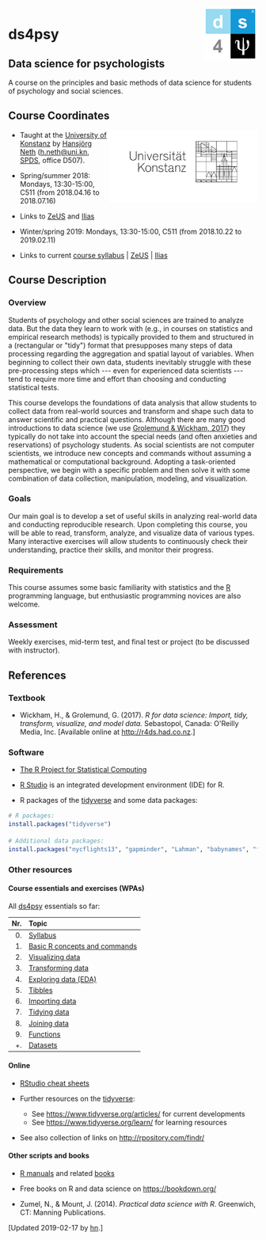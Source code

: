 
<!-- README.md is generated from README.Rmd. Please edit THIS (Rmd) file. -->
<!-- ds4psy logo: -->
<img src = "./pix/logo.png" alt = "ds4psy" width = "110px" align = "right" style = "width: 110px; float: right; border:11;"/>

ds4psy
======

Data science for psychologists
------------------------------

A course on the principles and basic methods of data science for students of psychology and social sciences.

Course Coordinates
------------------

<!-- uni.kn logo, but link to SPDS: -->
<!-- ![](./inst/pix/uniKn_logo.png) -->
<a href="https://www.spds.uni-konstanz.de/"> <img src = "./inst/pix/uniKn_logo.png" alt = "spds.uni.kn" width = "300px" align = "right" style = "width: 300px; float: right; border:20;"/> </a>

-   Taught at the [University of Konstanz](https://www.uni-konstanz.de/) by [Hansjörg Neth](http://neth.de/) (<h.neth@uni.kn>, [SPDS](https://www.spds.uni-konstanz.de/), office D507).

-   Spring/summer 2018: Mondays, 13:30-15:00, C511 (from 2018.04.16 to 2018.07.16)
-   Links to [ZeUS](https://zeus.uni-konstanz.de:443/hioserver/pages/startFlow.xhtml?_flowId=showEvent-flow&unitId=5101&termYear=2018&termTypeValueId=1&navigationPosition=hisinoneLehrorganisation,examEventOverviewOwn) and [Ilias](https://ilias.uni-konstanz.de/ilias/goto_ilias_uni_crs_758039.html)

-   Winter/spring 2019: Mondays, 13:30-15:00, C511 (from 2018.10.22 to 2019.02.11)
-   Links to current [course syllabus](http://rpository.com/ds4psy/) | [ZeUS](https://zeus.uni-konstanz.de/hioserver/pages/startFlow.xhtml?_flowId=detailView-flow&unitId=5101&periodId=78&navigationPosition=hisinoneLehrorganisation,examEventOverviewOwn) | [Ilias](https://ilias.uni-konstanz.de/ilias/goto_ilias_uni_crs_809936.html)

Course Description
------------------

### Overview

Students of psychology and other social sciences are trained to analyze data. But the data they learn to work with (e.g., in courses on statistics and empirical research methods) is typically provided to them and structured in a (rectangular or "tidy") format that presupposes many steps of data processing regarding the aggregation and spatial layout of variables. When beginning to collect their own data, students inevitably struggle with these pre-processing steps which --- even for experienced data scientists --- tend to require more time and effort than choosing and conducting statistical tests.

This course develops the foundations of data analysis that allow students to collect data from real-world sources and transform and shape such data to answer scientific and practical questions. Although there are many good introductions to data science (we use [Grolemund & Wickham, 2017](http://r4ds.had.co.nz/)) they typically do not take into account the special needs (and often anxieties and reservations) of psychology students. As social scientists are not computer scientists, we introduce new concepts and commands without assuming a mathematical or computational background. Adopting a task-oriented perspective, we begin with a specific problem and then solve it with some combination of data collection, manipulation, modeling, and visualization.

### Goals

Our main goal is to develop a set of useful skills in analyzing real-world data and conducting reproducible research. Upon completing this course, you will be able to read, transform, analyze, and visualize data of various types. Many interactive exercises will allow students to continuously check their understanding, practice their skills, and monitor their progress.

### Requirements

This course assumes some basic familiarity with statistics and the [R](http://www.r-project.org/) programming language, but enthusiastic programming novices are also welcome.

### Assessment

Weekly exercises, mid-term test, and final test or project (to be discussed with instructor).

References
----------

### Textbook

-   Wickham, H., & Grolemund, G. (2017). *R for data science: Import, tidy, transform, visualize, and model data.* Sebastopol, Canada: O'Reilly Media, Inc. \[Available online at <http://r4ds.had.co.nz>.\]

### Software

-   [The R Project for Statistical Computing](http://www.r-project.org/)

-   [R Studio](http://www.rstudio.com/) is an integrated development environment (IDE) for R.

-   R packages of the [tidyverse](https://www.tidyverse.org/) and some data packages:

``` r
# R packages:
install.packages("tidyverse")

# Additional data packages:
install.packages("nycflights13", "gapminder", "Lahman", "babynames", "fueleconomy")
```

### Other resources

#### Course essentials and exercises (WPAs)

<!-- Table with links: -->
All [ds4psy](http://rpository.com/ds4psy/) essentials so far:

|  Nr.| Topic                                                                               |
|----:|:------------------------------------------------------------------------------------|
|   0.| [Syllabus](http://rpository.com/ds4psy/)                                            |
|   1.| [Basic R concepts and commands](http://rpository.com/ds4psy/essentials/basics.html) |
|   2.| [Visualizing data](http://rpository.com/ds4psy/essentials/visualize.html)           |
|   3.| [Transforming data](http://rpository.com/ds4psy/essentials/transform.html)          |
|   4.| [Exploring data (EDA)](http://rpository.com/ds4psy/essentials/explore.html)         |
|   5.| [Tibbles](http://rpository.com/ds4psy/essentials/tibbles.html)                      |
|   6.| [Importing data](http://rpository.com/ds4psy/essentials/import.html)                |
|   7.| [Tidying data](http://rpository.com/ds4psy/essentials/tidy.html)                    |
|   8.| [Joining data](http://rpository.com/ds4psy/essentials/join.html)                    |
|   9.| [Functions](http://rpository.com/ds4psy/essentials/function.html)                   |
|   +.| [Datasets](http://rpository.com/ds4psy/essentials/datasets.html)                    |

<!--
Nr. | Topic       |
---:|:------------| 
0.  | [Syllabus](http://rpository.com/ds4psy/) | 
1.  | [Basic R concepts and commands](http://rpository.com/ds4psy/essentials/basics.html) | 
2.  | [Visualizing data](http://rpository.com/ds4psy/essentials/visualize.html) | 
3.  | [Transforming data](http://rpository.com/ds4psy/essentials/transform.html) |
4.  | [Exploring data (EDA)](http://rpository.com/ds4psy/essentials/explore.html) | 
5.  | [Tibbles](http://rpository.com/ds4psy/essentials/tibbles.html) |
6.  | [Importing data](http://rpository.com/ds4psy/essentials/import.html) |
7.  | [Tidying data](http://rpository.com/ds4psy/essentials/tidy.html) |
8.  | [Joining data](http://rpository.com/ds4psy/essentials/join.html) |
9.  | [Functions](http://rpository.com/ds4psy/essentials/function.html) |
+.  | [Datasets](http://rpository.com/ds4psy/essentials/datasets.html) | 
-->
#### Online

-   [RStudio cheat sheets](https://www.rstudio.com/resources/cheatsheets/)

-   Further resources on the [tidyverse](https://www.tidyverse.org/):
    -   See <https://www.tidyverse.org/articles/> for current developments
    -   See <https://www.tidyverse.org/learn/> for learning resources
-   See also collection of links on <http://rpository.com/findr/>

#### Other scripts and books

-   [R manuals](https://cran.r-project.org/manuals.html) and related [books](https://www.r-project.org/doc/bib/R-books.html)

-   Free books on R and data science on <https://bookdown.org/>

-   Zumel, N., & Mount, J. (2014). *Practical data science with R*. Greenwich, CT: Manning Publications.

<!-- Update: -->
\[Updated 2019-02-17 by [hn](https://neth.de).\]

<!-- eof. -->

